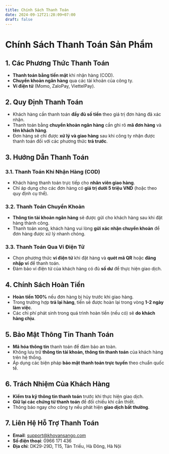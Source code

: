 ```yaml
---
title: Chính Sách Thanh Toán
date: 2024-09-12T21:28:09+07:00
draft: false
---
```

# Chính Sách Thanh Toán Sản Phẩm

## 1. Các Phương Thức Thanh Toán
   - **Thanh toán bằng tiền mặt** khi nhận hàng (COD).
   - **Chuyển khoản ngân hàng** qua các tài khoản của công ty.
   - **Ví điện tử** (Momo, ZaloPay, ViettelPay).

## 2. Quy Định Thanh Toán
   - Khách hàng cần thanh toán **đầy đủ số tiền** theo giá trị đơn hàng đã xác nhận.
   - Thanh toán bằng **chuyển khoản ngân hàng** cần ghi rõ **mã đơn hàng** và **tên khách hàng**.
   - Đơn hàng sẽ chỉ được **xử lý và giao hàng** sau khi công ty nhận được thanh toán đối với các phương thức **trả trước**.

## 3. Hướng Dẫn Thanh Toán
   ### 3.1. Thanh Toán Khi Nhận Hàng (COD)
   - Khách hàng thanh toán trực tiếp cho **nhân viên giao hàng**.
   - Chỉ áp dụng cho các đơn hàng có **giá trị dưới 5 triệu VND** (hoặc theo quy định cụ thể).

   ### 3.2. Thanh Toán Chuyển Khoản
   - **Thông tin tài khoản ngân hàng** sẽ được gửi cho khách hàng sau khi đặt hàng thành công.
   - Thanh toán xong, khách hàng vui lòng **gửi xác nhận chuyển khoản** để đơn hàng được xử lý nhanh chóng.

   ### 3.3. Thanh Toán Qua Ví Điện Tử
   - Chọn phương thức **ví điện tử** khi đặt hàng và **quét mã QR** hoặc **đăng nhập ví** để thanh toán.
   - Đảm bảo ví điện tử của khách hàng có đủ **số dư** để thực hiện giao dịch.

## 4. Chính Sách Hoàn Tiền
   - **Hoàn tiền 100%** nếu đơn hàng bị hủy trước khi giao hàng.
   - Trong trường hợp **trả lại hàng**, tiền sẽ được hoàn lại trong vòng **1-2 ngày làm việc**.
   - Các chi phí phát sinh trong quá trình hoàn tiền (nếu có) sẽ **do khách hàng chịu**.

## 5. Bảo Mật Thông Tin Thanh Toán
   - **Mã hóa thông tin** thanh toán để đảm bảo an toàn.
   - Không lưu trữ **thông tin tài khoản, thông tin thanh toán** của khách hàng trên hệ thống.
   - Áp dụng các biện pháp **bảo mật thanh toán trực tuyến** theo chuẩn quốc tế.

## 6. Trách Nhiệm Của Khách Hàng
   - **Kiểm tra kỹ thông tin thanh toán** trước khi thực hiện giao dịch.
   - **Giữ lại các chứng từ thanh toán** để đối chiếu khi cần thiết.
   - Thông báo ngay cho công ty nếu phát hiện **giao dịch bất thường**.

## 7. Liên Hệ Hỗ Trợ Thanh Toán
   - **Email**: support@khovansango.com
   - **Số điện thoại**: 0966 171 436
   - **Địa chỉ**: DK29-29D, T15, Tân Triều, Hà Đông, Hà Nội

